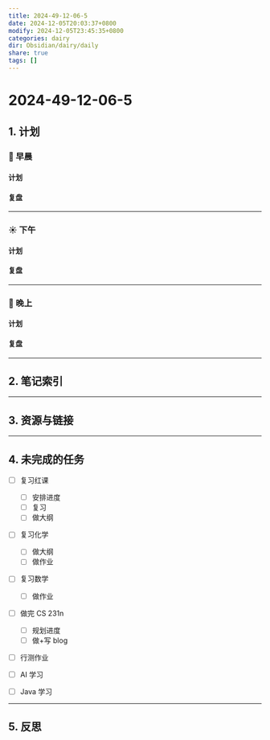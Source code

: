```yaml
---
title: 2024-49-12-06-5
date: 2024-12-05T20:03:37+0800
modify: 2024-12-05T23:45:35+0800
categories: dairy
dir: Obsidian/dairy/daily
share: true
tags: []
---
```


# 2024-49-12-06-5

## 1. 计划

### 🌅 早晨

#### 计划 

#### 复盘 

---

### ☀️ 下午

#### 计划 

#### 复盘 

---

### 🌇 晚上

#### 计划

#### 复盘 

---

## 2. 笔记索引



---

## 3. 资源与链接

---

## 4. 未完成的任务

- [ ] 复习红课
    - [ ] 安排进度
    - [ ] 复习
    - [ ] 做大纲
- [ ] 复习化学
    - [ ] 做大纲
    - [ ] 做作业
- [ ] 复习数学
    - [ ] 做作业
- [ ] 做完 CS 231n
    - [ ] 规划进度
    - [ ] 做+写 blog
- [ ] 行测作业
- [ ] AI 学习
- [ ] Java 学习


---

## 5. 反思